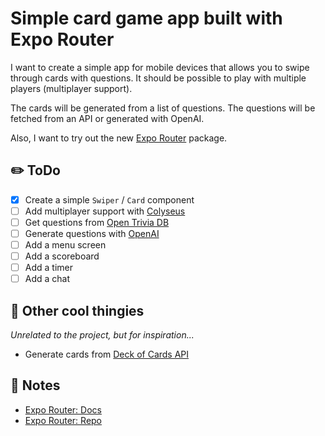 # Simple card game app built with Expo Router

I want to create a simple app for mobile devices that allows you to swipe through cards with questions. It should be
possible to play with multiple players (multiplayer support).

The cards will be generated from a list of questions. The questions will be fetched from an API or generated with
OpenAI.

Also, I want to try out the new [Expo Router](https://expo.github.io/router) package.

## ✏️ ToDo

- [x] Create a simple `Swiper` / `Card` component
- [ ] Add multiplayer support with [Colyseus](https://www.colyseus.io/)
- [ ] Get questions from [Open Trivia DB](https://opentdb.com/)
- [ ] Generate questions with [OpenAI](https://openai.com/)
- [ ] Add a menu screen
- [ ] Add a scoreboard
- [ ] Add a timer
- [ ] Add a chat

## 💯 Other cool thingies

_Unrelated to the project, but for inspiration..._

- Generate cards from [Deck of Cards API](https://deckofcardsapi.com/)

## 📝 Notes

- [Expo Router: Docs](https://expo.github.io/router)
- [Expo Router: Repo](https://github.com/expo/router)
